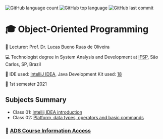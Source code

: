 ![GitHub language count](https://img.shields.io/github/languages/count/jmmarao/ws-object-oriented-programming)
![GitHub top language](https://img.shields.io/github/languages/top/jmmarao/ws-object-oriented-programming)
![GitHub last commit](https://img.shields.io/github/last-commit/jmmarao/ws-object-oriented-programming)

# :mortar_board: Object-Oriented Programming

:triangular_flag_on_post: Lecturer: Prof. Dr. Lucas Bueno Ruas de Oliveira

:computer: Technologist degree in System Analysis and Development at [IFSP](https://www.ifsp.edu.br/), São Carlos, SP, Brazil

:ticket: IDE used: [IntelliJ IDEA](https://www.jetbrains.com/pt-br/idea/), Java Development Kit used: [18](https://www.oracle.com/java/technologies/downloads/)

:calendar: 1st semester 2021

## Subjects Summary

- Class 01: [Intellij IDEA introduction](https://github.com/jmmarao/ws-object-oriented-programming/tree/main/src/main/java/br/edu/ifsp/class01)
- Class 02: [Platform, data types, operators and basic commands](https://github.com/jmmarao/ws-object-oriented-programming/tree/main/src/main/java/br/edu/ifsp/class02)
### :link: [ADS Course Information Access](https://scl.ifsp.edu.br/index.php/cursos.html?id=116:ads&catid=61)